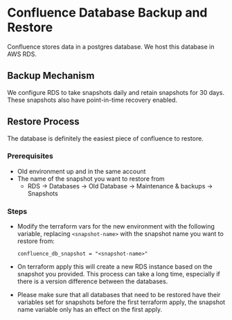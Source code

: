 # Confluence Database Backup and Restore

Confluence stores data in a postgres database. We host this database in AWS RDS.

## Backup Mechanism

We configure RDS to take snapshots daily and retain snapshots for 30 days. These snapshots also have point-in-time recovery enabled.

## Restore Process

The database is definitely the easiest piece of confluence to restore.

### Prerequisites

- Old environment up and in the same account
- The name of the snapshot you want to restore from
  - RDS -> Databases -> Old Database -> Maintenance & backups -> Snapshots

### Steps

- Modify the terraform vars for the new environment with the following variable, replacing `<snapshot-name>` with the snapshot name you want to restore from:

  ```hcl
  confluence_db_snapshot = "<snapshot-name>"
  ```

- On terraform apply this will create a new RDS instance based on the snapshot you provided. This process can take a long time, especially if there is a version difference between the databases.
- Please make sure that all databases that need to be restored have their variables set for snapshots before the first terraform apply, the snapshot name variable only has an effect on the first apply.

